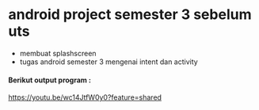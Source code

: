 # android project semester 3 sebelum uts

- membuat splashscreen
- tugas android semester 3 mengenai intent dan activity


#### Berikut output program :

https://youtu.be/wc14JtfW0y0?feature=shared
